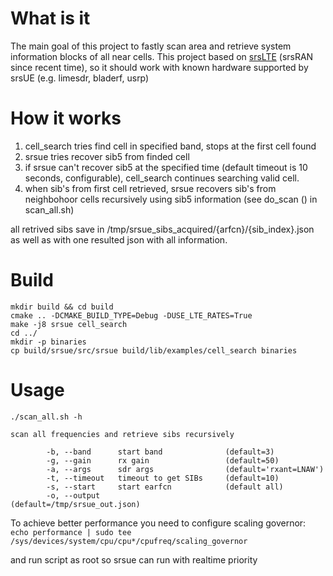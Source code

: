What is it
=====

The main goal of this project to fastly scan area and retrieve system information blocks of all near cells. This project based on [srsLTE](https://github.com/srsran/srsRAN) (srsRAN since recent time), so it should work with known hardware supported by srsUE (e.g. limesdr, bladerf, usrp)

How it works
=====
1. cell_search tries find cell in specified band, stops at the first cell found
2. srsue tries recover sib5 from finded cell
3. if srsue can't recover sib5 at the specified time (default timeout is 10 seconds, configurable), cell_search continues searching valid cell.
4. when sib's from first cell retrieved, srsue recovers sib's from neighbohoor cells recursively using sib5 information (see do_scan () in scan_all.sh)

all retrived sibs save in /tmp/srsue_sibs_acquired/{arfcn}/{sib_index}.json as well as with one resulted json with all information.


Build
=====

```
mkdir build && cd build
cmake .. -DCMAKE_BUILD_TYPE=Debug -DUSE_LTE_RATES=True
make -j8 srsue cell_search
cd ../
mkdir -p binaries
cp build/srsue/src/srsue build/lib/examples/cell_search binaries
```

Usage
=====

`./scan_all.sh -h`
```
scan all frequencies and retrieve sibs recursively

        -b, --band      start band              (default=3)
        -g, --gain      rx gain                 (default=50)
        -a, --args      sdr args                (default='rxant=LNAW')
        -t, --timeout   timeout to get SIBs     (default=10)
        -s, --start     start earfcn            (default all)
        -o, --output                            (default=/tmp/srsue_out.json)
```

To achieve better performance you need to configure scaling governor:
`echo performance | sudo tee /sys/devices/system/cpu/cpu*/cpufreq/scaling_governor`

and run script as root so srsue can run with realtime priority
